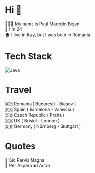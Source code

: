 # Hi 👋
👨🏻‍💻 My name is Paul Marcelin Bejan<br>
🎂 I'm 24<br>
🏠 I live in Italy, but I was born in Romania<br>

# Tech Stack
![Java](https://img.shields.io/badge/java-%23ED8B00.svg?style=for-the-badge&logo=java&logoColor=white)

# Travel
🇷🇴 Romania ( București - Brașov )<br>
🇪🇸 Spain ( Barcelona - Valencia )<br>
🇨🇿 Czech Republic ( Praha )<br>
🇬🇧 UK ( Bristol - London )<br>
🇩🇪 Germany ( Nürnberg - Stuttgart )<br>

# Quotes
💭 Sic Parvis Magna<br>
💭 Per Aspera ad Astra<br>
